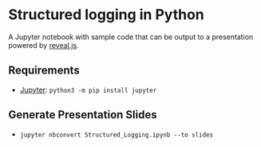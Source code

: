 # Structured logging in Python

A Jupyter notebook with sample code that can be output to a presentation powered by [reveal.js](https://github.com/hakimel/reveal.js). 

## Requirements
- [Jupyter](http://jupyter.org/install.html): `python3 -m pip install jupyter`

## Generate Presentation Slides
- `jupyter nbconvert Structured_Logging.ipynb --to slides`
